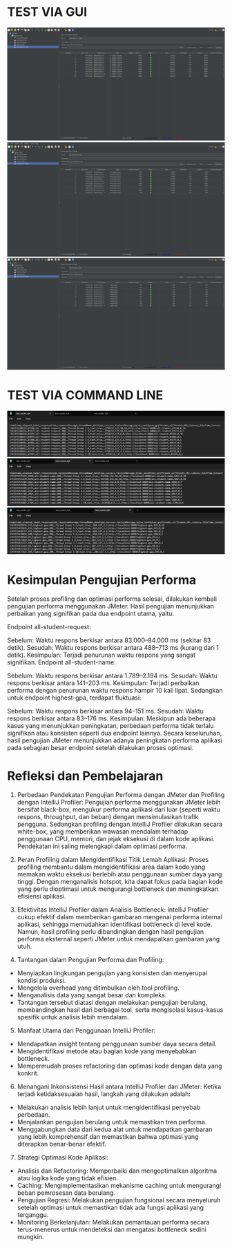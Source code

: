 # TEST VIA GUI
![img.png](img.png)
![img_1.png](img_1.png)
![img_2.png](img_2.png)

# TEST VIA COMMAND LINE
![img_3.png](img_3.png)
![img_4.png](img_4.png)
![img_5.png](img_5.png)

# Kesimpulan Pengujian Performa
Setelah proses profiling dan optimasi performa selesai, dilakukan kembali pengujian performa menggunakan JMeter. Hasil pengujian menunjukkan perbaikan yang signifikan pada dua endpoint utama, yaitu:

Endpoint all-student-request:

Sebelum: Waktu respons berkisar antara 83.000–84.000 ms (sekitar 83 detik).
Sesudah: Waktu respons berkisar antara 488–713 ms (kurang dari 1 detik).
Kesimpulan: Terjadi penurunan waktu respons yang sangat signifikan.
Endpoint all-student-name:

Sebelum: Waktu respons berkisar antara 1.789–2.194 ms.
Sesudah: Waktu respons berkisar antara 141–203 ms.
Kesimpulan: Terjadi perbaikan performa dengan penurunan waktu respons hampir 10 kali lipat.
Sedangkan untuk endpoint highest-gpa, terdapat fluktuasi:

Sebelum: Waktu respons berkisar antara 94–151 ms.
Sesudah: Waktu respons berkisar antara 83–176 ms.
Kesimpulan: Meskipun ada beberapa kasus yang menunjukkan peningkatan, perbedaan performa tidak terlalu signifikan atau konsisten seperti dua endpoint lainnya.
Secara keseluruhan, hasil pengujian JMeter menunjukkan adanya peningkatan performa aplikasi pada sebagian besar endpoint setelah dilakukan proses optimasi.

# Refleksi dan Pembelajaran
1. Perbedaan Pendekatan Pengujian Performa dengan JMeter dan Profiling dengan IntelliJ Profiler:
Pengujian performa menggunakan JMeter lebih bersifat black-box, mengukur performa aplikasi dari luar (seperti waktu respons, throughput, dan beban) dengan mensimulasikan trafik pengguna. Sedangkan profiling dengan IntelliJ Profiler dilakukan secara white-box, yang memberikan wawasan mendalam terhadap penggunaan CPU, memori, dan jejak eksekusi di dalam kode aplikasi. Pendekatan ini saling melengkapi dalam optimasi performa.

2. Peran Profiling dalam Mengidentifikasi Titik Lemah Aplikasi:
Proses profiling membantu dalam mengidentifikasi area dalam kode yang memakan waktu eksekusi berlebih atau penggunaan sumber daya yang tinggi. Dengan menganalisis hotspot, kita dapat fokus pada bagian kode yang perlu dioptimasi untuk mengurangi bottleneck dan meningkatkan efisiensi aplikasi.

3. Efektivitas IntelliJ Profiler dalam Analisis Bottleneck:
IntelliJ Profiler cukup efektif dalam memberikan gambaran mengenai performa internal aplikasi, sehingga memudahkan identifikasi bottleneck di level kode. Namun, hasil profiling perlu dibandingkan dengan hasil pengujian performa eksternal seperti JMeter untuk mendapatkan gambaran yang utuh.

4. Tantangan dalam Pengujian Performa dan Profiling:
- Menyiapkan lingkungan pengujian yang konsisten dan menyerupai kondisi produksi.
- Mengelola overhead yang ditimbulkan oleh tool profiling.
- Menganalisis data yang sangat besar dan kompleks.
- Tantangan tersebut diatasi dengan melakukan pengujian berulang, membandingkan hasil dari berbagai tool, serta mengisolasi kasus-kasus spesifik untuk analisis lebih mendalam.

5. Manfaat Utama dari Penggunaan IntelliJ Profiler:
- Mendapatkan insight tentang penggunaan sumber daya secara detail.
- Mengidentifikasi metode atau bagian kode yang menyebabkan bottleneck.
- Mempermudah proses refactoring dan optimasi kode dengan data yang konkrit.

6. Menangani Inkonsistensi Hasil antara IntelliJ Profiler dan JMeter:
Ketika terjadi ketidaksesuaian hasil, langkah yang dilakukan adalah:
- Melakukan analisis lebih lanjut untuk mengidentifikasi penyebab perbedaan.
- Menjalankan pengujian berulang untuk memastikan tren performa.
- Menggabungkan data dari kedua alat untuk mendapatkan gambaran yang lebih komprehensif dan memastikan bahwa optimasi yang diterapkan benar-benar efektif.

7. Strategi Optimasi Kode Aplikasi:
- Analisis dan Refactoring: Memperbaiki dan mengoptimalkan algoritma atau logika kode yang tidak efisien.
- Caching: Mengimplementasikan mekanisme caching untuk mengurangi beban pemrosesan data berulang.
- Pengujian Regresi: Melakukan pengujian fungsional secara menyeluruh setelah optimasi untuk memastikan tidak ada fungsi aplikasi yang terganggu.
- Monitoring Berkelanjutan: Melakukan pemantauan performa secara terus-menerus untuk mendeteksi dan mengatasi bottleneck sedini mungkin.
